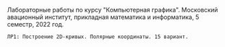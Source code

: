 Лабораторные работы по курсу "Компьютерная графика". Московский авационный институт, прикладная математика и информатика, 5 семестр, 2022 год.

```ЛР1: Построение 2D-кривых. Полярные координаты. 15 вариант.```
